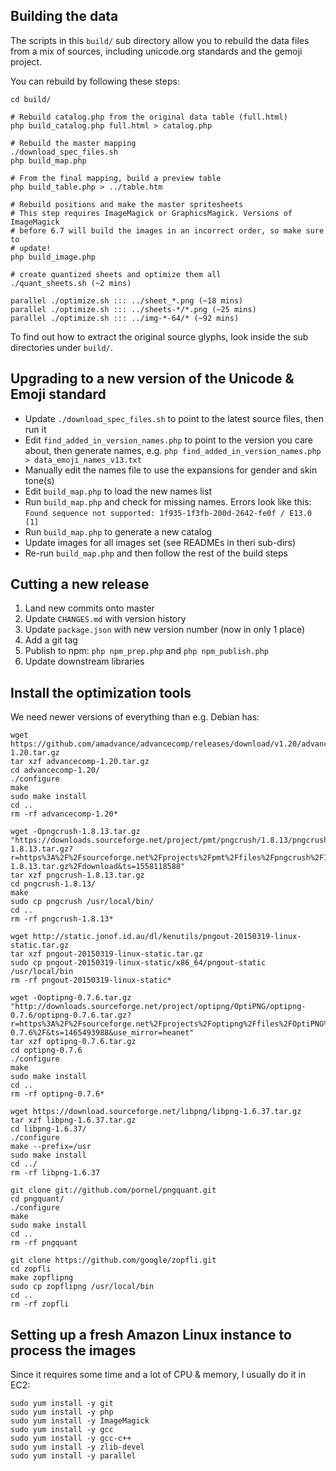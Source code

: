 ## Building the data

The scripts in this `build/` sub directory allow you to rebuild the data files 
from a mix of sources, including unicode.org standards and the gemoji project.

You can rebuild by following these steps:

	cd build/

	# Rebuild catalog.php from the original data table (full.html)
	php build_catalog.php full.html > catalog.php

	# Rebuild the master mapping
	./download_spec_files.sh
	php build_map.php

	# From the final mapping, build a preview table
	php build_table.php > ../table.htm

	# Rebuild positions and make the master spritesheets
	# This step requires ImageMagick or GraphicsMagick. Versions of ImageMagick
	# before 6.7 will build the images in an incorrect order, so make sure to
	# update!
	php build_image.php

	# create quantized sheets and optimize them all
	./quant_sheets.sh (~2 mins)

	parallel ./optimize.sh ::: ../sheet_*.png (~18 mins)
	parallel ./optimize.sh ::: ../sheets-*/*.png (~25 mins)
	parallel ./optimize.sh ::: ../img-*-64/* (~92 mins)


To find out how to extract the original source glyphs, look inside the sub
directories under `build/`.

## Upgrading to a new version of the Unicode & Emoji standard

* Update `./download_spec_files.sh` to point to the latest source files, then run it
* Edit `find_added_in_version_names.php` to point to the version you care about, then generate names, e.g. `php find_added_in_version_names.php > data_emoji_names_v13.txt`
* Manually edit the names file to use the expansions for gender and skin tone(s)
* Edit `build_map.php` to load the new names list
* Run `build_map.php` and check for missing names. Errors look like this:
    `Found sequence not supported: 1f935-1f3fb-200d-2642-fe0f / E13.0  [1]`
* Run `build_map.php` to generate a new catalog
* Update images for all images set (see READMEs in theri sub-dirs)
* Re-run `build_map.php` and then follow the rest of the build steps


## Cutting a new release

1. Land new commits onto master
2. Update `CHANGES.md` with version history
3. Update `package.json` with new version number (now in only 1 place)
4. Add a git tag
5. Publish to npm: `php npm_prep.php` and `php npm_publish.php`
6. Update downstream libraries


## Install the optimization tools

We need newer versions of everything than e.g. Debian has:

    wget https://github.com/amadvance/advancecomp/releases/download/v1.20/advancecomp-1.20.tar.gz
    tar xzf advancecomp-1.20.tar.gz
    cd advancecomp-1.20/
    ./configure
    make
    sudo make install
    cd ..
    rm -rf advancecomp-1.20*

    wget -Opngcrush-1.8.13.tar.gz "https://downloads.sourceforge.net/project/pmt/pngcrush/1.8.13/pngcrush-1.8.13.tar.gz?r=https%3A%2F%2Fsourceforge.net%2Fprojects%2Fpmt%2Ffiles%2Fpngcrush%2F1.8.13%2Fpngcrush-1.8.13.tar.gz%2Fdownload&ts=1558118588"
    tar xzf pngcrush-1.8.13.tar.gz
    cd pngcrush-1.8.13/
    make
    sudo cp pngcrush /usr/local/bin/
    cd ..
    rm -rf pngcrush-1.8.13*

    wget http://static.jonof.id.au/dl/kenutils/pngout-20150319-linux-static.tar.gz
    tar xzf pngout-20150319-linux-static.tar.gz
    sudo cp pngout-20150319-linux-static/x86_64/pngout-static /usr/local/bin
    rm -rf pngout-20150319-linux-static*

    wget -Ooptipng-0.7.6.tar.gz "http://downloads.sourceforge.net/project/optipng/OptiPNG/optipng-0.7.6/optipng-0.7.6.tar.gz?r=https%3A%2F%2Fsourceforge.net%2Fprojects%2Foptipng%2Ffiles%2FOptiPNG%2Foptipng-0.7.6%2F&ts=1465493988&use_mirror=heanet"
    tar xzf optipng-0.7.6.tar.gz
    cd optipng-0.7.6
    ./configure
    make
    sudo make install
    cd ..
    rm -rf optipng-0.7.6*

    wget https://download.sourceforge.net/libpng/libpng-1.6.37.tar.gz
    tar xzf libpng-1.6.37.tar.gz
    cd libpng-1.6.37/
    ./configure
    make --prefix=/usr
    sudo make install
    cd ../
    rm -rf libpng-1.6.37

    git clone git://github.com/pornel/pngquant.git
    cd pngquant/
    ./configure
    make
    sudo make install
    cd ..
    rm -rf pngquant

    git clone https://github.com/google/zopfli.git
    cd zopfli
    make zopflipng
    sudo cp zopflipng /usr/local/bin
    cd ..
    rm -rf zopfli

## Setting up a fresh Amazon Linux instance to process the images

Since it requires some time and a lot of CPU & memory, I usually do it in EC2:

    sudo yum install -y git
    sudo yum install -y php
    sudo yum install -y ImageMagick
    sudo yum install -y gcc
    sudo yum install -y gcc-c++
    sudo yum install -y zlib-devel
    sudo yum install -y parallel
